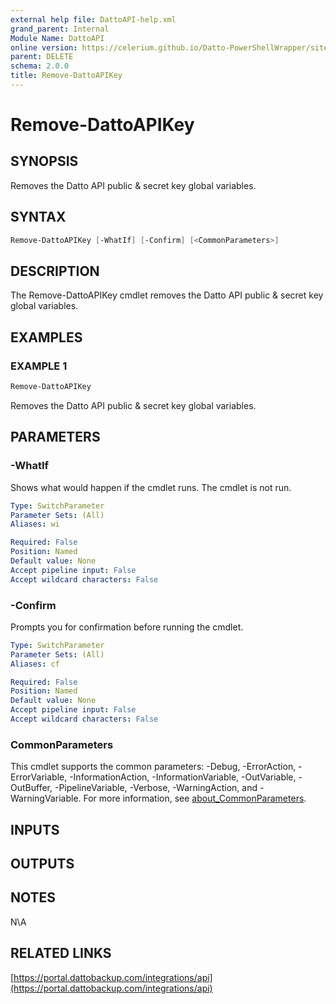 ```yaml
---
external help file: DattoAPI-help.xml
grand_parent: Internal
Module Name: DattoAPI
online version: https://celerium.github.io/Datto-PowerShellWrapper/site/Internal/Remove-DattoAPIKey.html
parent: DELETE
schema: 2.0.0
title: Remove-DattoAPIKey
---
```


# Remove-DattoAPIKey

## SYNOPSIS
Removes the Datto API public & secret key global variables.

## SYNTAX

```powershell
Remove-DattoAPIKey [-WhatIf] [-Confirm] [<CommonParameters>]
```

## DESCRIPTION
The Remove-DattoAPIKey cmdlet removes the Datto API public & secret key global variables.

## EXAMPLES

### EXAMPLE 1
```powershell
Remove-DattoAPIKey
```

Removes the Datto API public & secret key global variables.

## PARAMETERS

### -WhatIf
Shows what would happen if the cmdlet runs.
The cmdlet is not run.

```yaml
Type: SwitchParameter
Parameter Sets: (All)
Aliases: wi

Required: False
Position: Named
Default value: None
Accept pipeline input: False
Accept wildcard characters: False
```

### -Confirm
Prompts you for confirmation before running the cmdlet.

```yaml
Type: SwitchParameter
Parameter Sets: (All)
Aliases: cf

Required: False
Position: Named
Default value: None
Accept pipeline input: False
Accept wildcard characters: False
```

### CommonParameters
This cmdlet supports the common parameters: -Debug, -ErrorAction, -ErrorVariable, -InformationAction, -InformationVariable, -OutVariable, -OutBuffer, -PipelineVariable, -Verbose, -WarningAction, and -WarningVariable. For more information, see [about_CommonParameters](http://go.microsoft.com/fwlink/?LinkID=113216).

## INPUTS

## OUTPUTS

## NOTES
N\A

## RELATED LINKS

[https://portal.dattobackup.com/integrations/api](https://portal.dattobackup.com/integrations/api)

